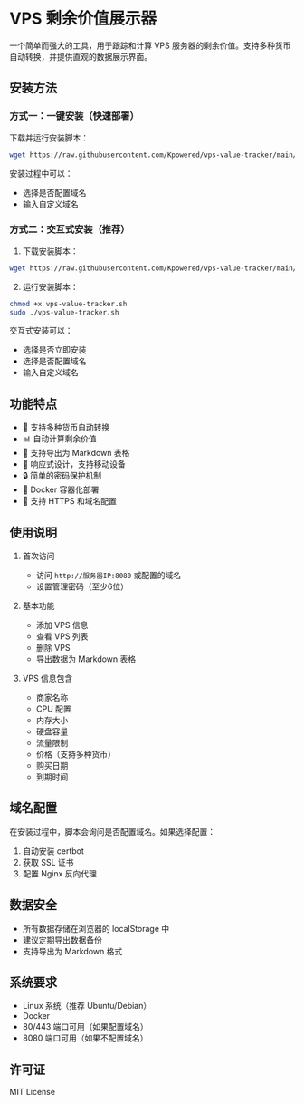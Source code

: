 # VPS 剩余价值展示器

一个简单而强大的工具，用于跟踪和计算 VPS 服务器的剩余价值。支持多种货币自动转换，并提供直观的数据展示界面。

## 安装方法

### 方式一：一键安装（快速部署）

下载并运行安装脚本：
```bash
wget https://raw.githubusercontent.com/Kpowered/vps-value-tracker/main/vps-value-tracker.sh -O install.sh && chmod +x install.sh && sudo ./install.sh
```

安装过程中可以：
- 选择是否配置域名
- 输入自定义域名

### 方式二：交互式安装（推荐）

1. 下载安装脚本：
```bash
wget https://raw.githubusercontent.com/Kpowered/vps-value-tracker/main/vps-value-tracker.sh
```

2. 运行安装脚本：
```bash
chmod +x vps-value-tracker.sh
sudo ./vps-value-tracker.sh
```

交互式安装可以：
- 选择是否立即安装
- 选择是否配置域名
- 输入自定义域名

## 功能特点

- 🔄 支持多种货币自动转换
- 📊 自动计算剩余价值
- 📝 支持导出为 Markdown 表格
- 📱 响应式设计，支持移动设备
- 🔒 简单的密码保护机制
- 🐳 Docker 容器化部署
- 🔐 支持 HTTPS 和域名配置

## 使用说明

1. 首次访问
   - 访问 `http://服务器IP:8080` 或配置的域名
   - 设置管理密码（至少6位）

2. 基本功能
   - 添加 VPS 信息
   - 查看 VPS 列表
   - 删除 VPS
   - 导出数据为 Markdown 表格

3. VPS 信息包含
   - 商家名称
   - CPU 配置
   - 内存大小
   - 硬盘容量
   - 流量限制
   - 价格（支持多种货币）
   - 购买日期
   - 到期时间

## 域名配置

在安装过程中，脚本会询问是否配置域名。如果选择配置：
1. 自动安装 certbot
2. 获取 SSL 证书
3. 配置 Nginx 反向代理

## 数据安全

- 所有数据存储在浏览器的 localStorage 中
- 建议定期导出数据备份
- 支持导出为 Markdown 格式

## 系统要求

- Linux 系统（推荐 Ubuntu/Debian）
- Docker
- 80/443 端口可用（如果配置域名）
- 8080 端口可用（如果不配置域名）

## 许可证

MIT License


